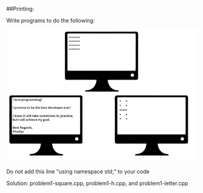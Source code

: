 ##Printing:

<p>Write programs to do the following:</p>
<img src="Printing.PNG" alt="Problem 1">
<p>Do not add this line "using namespace std;" to your code</p>
<p>Solution: problem1-square.cpp, problem1-h.cpp, and problem1-letter.cpp</p>
